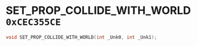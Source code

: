 # SET_PROP_COLLIDE_WITH_WORLD `0xCEC355CE`

```cpp
void SET_PROP_COLLIDE_WITH_WORLD(int _Unk0, int _Unk1);
```